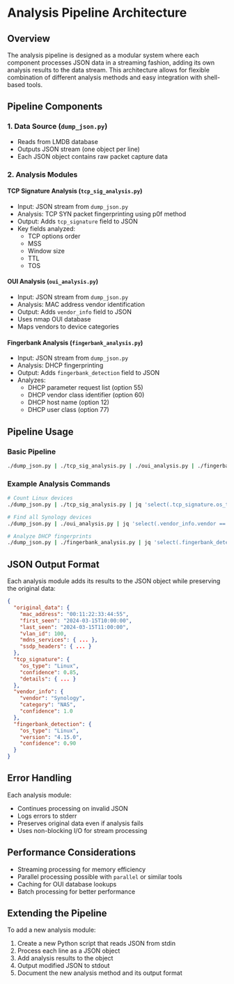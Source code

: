 # Analysis Pipeline Architecture

## Overview
The analysis pipeline is designed as a modular system where each component processes JSON data in a streaming fashion, adding its own analysis results to the data stream. This architecture allows for flexible combination of different analysis methods and easy integration with shell-based tools.

## Pipeline Components

### 1. Data Source (`dump_json.py`)
- Reads from LMDB database
- Outputs JSON stream (one object per line)
- Each JSON object contains raw packet capture data

### 2. Analysis Modules

#### TCP Signature Analysis (`tcp_sig_analysis.py`)
- Input: JSON stream from `dump_json.py`
- Analysis: TCP SYN packet fingerprinting using p0f method
- Output: Adds `tcp_signature` field to JSON
- Key fields analyzed:
  - TCP options order
  - MSS
  - Window size
  - TTL
  - TOS

#### OUI Analysis (`oui_analysis.py`)
- Input: JSON stream from `dump_json.py`
- Analysis: MAC address vendor identification
- Output: Adds `vendor_info` field to JSON
- Uses nmap OUI database
- Maps vendors to device categories

#### Fingerbank Analysis (`fingerbank_analysis.py`)
- Input: JSON stream from `dump_json.py`
- Analysis: DHCP fingerprinting
- Output: Adds `fingerbank_detection` field to JSON
- Analyzes:
  - DHCP parameter request list (option 55)
  - DHCP vendor class identifier (option 60)
  - DHCP host name (option 12)
  - DHCP user class (option 77)

## Pipeline Usage

### Basic Pipeline
```bash
./dump_json.py | ./tcp_sig_analysis.py | ./oui_analysis.py | ./fingerbank_analysis.py > results.json
```

### Example Analysis Commands
```bash
# Count Linux devices
./dump_json.py | ./tcp_sig_analysis.py | jq 'select(.tcp_signature.os_type == "Linux")' | wc -l

# Find all Synology devices
./dump_json.py | ./oui_analysis.py | jq 'select(.vendor_info.vendor == "Synology")'

# Analyze DHCP fingerprints
./dump_json.py | ./fingerbank_analysis.py | jq 'select(.fingerbank_detection)'
```

## JSON Output Format

Each analysis module adds its results to the JSON object while preserving the original data:

```json
{
  "original_data": {
    "mac_address": "00:11:22:33:44:55",
    "first_seen": "2024-03-15T10:00:00",
    "last_seen": "2024-03-15T11:00:00",
    "vlan_id": 100,
    "mdns_services": { ... },
    "ssdp_headers": { ... }
  },
  "tcp_signature": {
    "os_type": "Linux",
    "confidence": 0.85,
    "details": { ... }
  },
  "vendor_info": {
    "vendor": "Synology",
    "category": "NAS",
    "confidence": 1.0
  },
  "fingerbank_detection": {
    "os_type": "Linux",
    "version": "4.15.0",
    "confidence": 0.90
  }
}
```

## Error Handling

Each analysis module:
- Continues processing on invalid JSON
- Logs errors to stderr
- Preserves original data even if analysis fails
- Uses non-blocking I/O for stream processing

## Performance Considerations

- Streaming processing for memory efficiency
- Parallel processing possible with `parallel` or similar tools
- Caching for OUI database lookups
- Batch processing for better performance

## Extending the Pipeline

To add a new analysis module:
1. Create a new Python script that reads JSON from stdin
2. Process each line as a JSON object
3. Add analysis results to the object
4. Output modified JSON to stdout
5. Document the new analysis method and its output format 